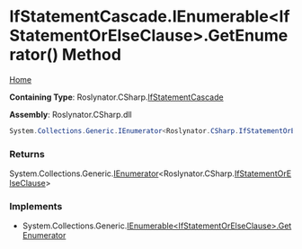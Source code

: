 # IfStatementCascade\.IEnumerable\<IfStatementOrElseClause>\.GetEnumerator\(\) Method

[Home](../../../../README.md)

**Containing Type**: Roslynator\.CSharp\.[IfStatementCascade](../README.md)

**Assembly**: Roslynator\.CSharp\.dll

```csharp
System.Collections.Generic.IEnumerator<Roslynator.CSharp.IfStatementOrElseClause> System.Collections.Generic.IEnumerable<Roslynator.CSharp.IfStatementOrElseClause>.GetEnumerator()
```

### Returns

System\.Collections\.Generic\.[IEnumerator](https://docs.microsoft.com/en-us/dotnet/api/system.collections.generic.ienumerator-1)\<Roslynator\.CSharp\.[IfStatementOrElseClause](../../IfStatementOrElseClause/README.md)>

### Implements

* System\.Collections\.Generic\.[IEnumerable\<IfStatementOrElseClause>.GetEnumerator](https://docs.microsoft.com/en-us/dotnet/api/system.collections.generic.ienumerable-1.getenumerator)
